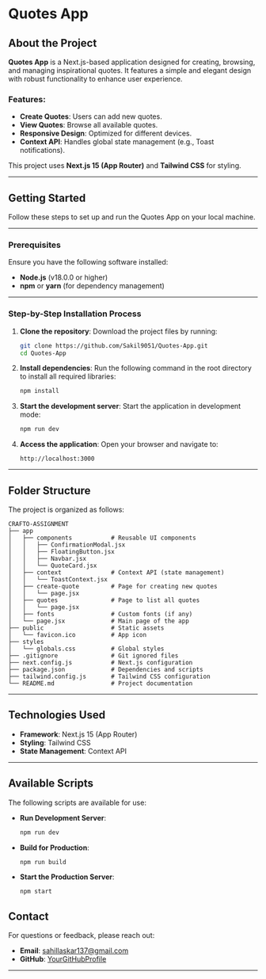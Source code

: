 
# Quotes App

## About the Project
**Quotes App** is a Next.js-based application designed for creating, browsing, and managing inspirational quotes. It features a simple and elegant design with robust functionality to enhance user experience.

### Features:
- **Create Quotes**: Users can add new quotes.
- **View Quotes**: Browse all available quotes.
- **Responsive Design**: Optimized for different devices.
- **Context API**: Handles global state management (e.g., Toast notifications).

This project uses **Next.js 15 (App Router)** and **Tailwind CSS** for styling.

---

## Getting Started

Follow these steps to set up and run the Quotes App on your local machine.

---

### Prerequisites
Ensure you have the following software installed:
- **Node.js** (v18.0.0 or higher)
- **npm** or **yarn** (for dependency management)

---

### Step-by-Step Installation Process

1. **Clone the repository**:
   Download the project files by running:
   ```bash
   git clone https://github.com/Sakil9051/Quotes-App.git
   cd Quotes-App
   ```

2. **Install dependencies**:
   Run the following command in the root directory to install all required libraries:
   ```bash
   npm install
   ```

3. **Start the development server**:
   Start the application in development mode:
   ```bash
   npm run dev
   ```

4. **Access the application**:
   Open your browser and navigate to:
   ```
   http://localhost:3000
   ```

---

## Folder Structure
The project is organized as follows:

```plaintext
CRAFTO-ASSIGNMENT
├── app
│   ├── components           # Reusable UI components
│   │   ├── ConfirmationModal.jsx
│   │   ├── FloatingButton.jsx
│   │   ├── Navbar.jsx
│   │   └── QuoteCard.jsx
│   ├── context              # Context API (state management)
│   │   └── ToastContext.jsx
│   ├── create-quote         # Page for creating new quotes
│   │   └── page.jsx
│   ├── quotes               # Page to list all quotes
│   │   └── page.jsx
│   ├── fonts                # Custom fonts (if any)
│   └── page.jsx             # Main page of the app
├── public                   # Static assets
│   └── favicon.ico          # App icon
├── styles
│   └── globals.css          # Global styles
├── .gitignore               # Git ignored files
├── next.config.js           # Next.js configuration
├── package.json             # Dependencies and scripts
├── tailwind.config.js       # Tailwind CSS configuration
└── README.md                # Project documentation
```

---

## Technologies Used
- **Framework**: Next.js 15 (App Router)
- **Styling**: Tailwind CSS
- **State Management**: Context API

---

## Available Scripts
The following scripts are available for use:

- **Run Development Server**:
  ```bash
  npm run dev
  ```
- **Build for Production**:
  ```bash
  npm run build
  ```
- **Start the Production Server**:
  ```bash
  npm start
  ```

## Contact
For questions or feedback, please reach out:
- **Email**: sahillaskar137@gmail.com
- **GitHub**: [YourGitHubProfile](https://github.com/Sakil9051)

---
